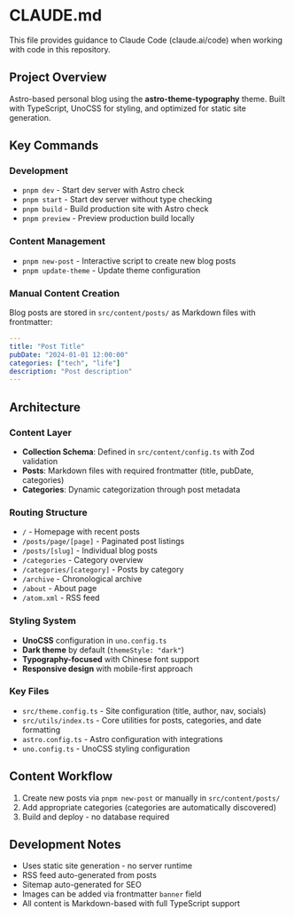 # CLAUDE.md

This file provides guidance to Claude Code (claude.ai/code) when working with code in this repository.

## Project Overview

Astro-based personal blog using the **astro-theme-typography** theme. Built with TypeScript, UnoCSS for styling, and optimized for static site generation.

## Key Commands

### Development
- `pnpm dev` - Start dev server with Astro check
- `pnpm start` - Start dev server without type checking
- `pnpm build` - Build production site with Astro check
- `pnpm preview` - Preview production build locally

### Content Management
- `pnpm new-post` - Interactive script to create new blog posts
- `pnpm update-theme` - Update theme configuration

### Manual Content Creation
Blog posts are stored in `src/content/posts/` as Markdown files with frontmatter:
```yaml
---
title: "Post Title"
pubDate: "2024-01-01 12:00:00"
categories: ["tech", "life"]
description: "Post description"
---
```

## Architecture

### Content Layer
- **Collection Schema**: Defined in `src/content/config.ts` with Zod validation
- **Posts**: Markdown files with required frontmatter (title, pubDate, categories)
- **Categories**: Dynamic categorization through post metadata

### Routing Structure
- `/` - Homepage with recent posts
- `/posts/page/[page]` - Paginated post listings 
- `/posts/[slug]` - Individual blog posts
- `/categories` - Category overview
- `/categories/[category]` - Posts by category
- `/archive` - Chronological archive
- `/about` - About page
- `/atom.xml` - RSS feed

### Styling System
- **UnoCSS** configuration in `uno.config.ts`
- **Dark theme** by default (`themeStyle: "dark"`)
- **Typography-focused** with Chinese font support
- **Responsive design** with mobile-first approach

### Key Files
- `src/theme.config.ts` - Site configuration (title, author, nav, socials)
- `src/utils/index.ts` - Core utilities for posts, categories, and date formatting
- `astro.config.ts` - Astro configuration with integrations
- `uno.config.ts` - UnoCSS styling configuration

## Content Workflow
1. Create new posts via `pnpm new-post` or manually in `src/content/posts/`
2. Add appropriate categories (categories are automatically discovered)
3. Build and deploy - no database required

## Development Notes
- Uses static site generation - no server runtime
- RSS feed auto-generated from posts
- Sitemap auto-generated for SEO
- Images can be added via frontmatter `banner` field
- All content is Markdown-based with full TypeScript support